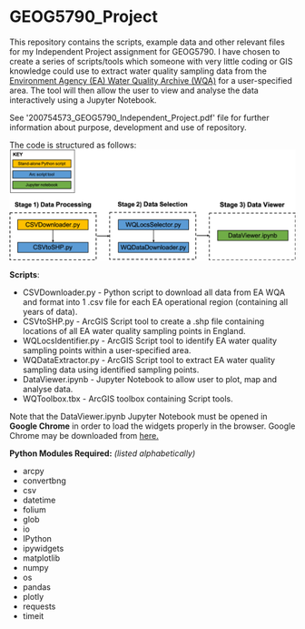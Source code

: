 # GEOG5790_Project

This repository contains the scripts, example data and other relevant files for my Independent Project assignment for GEOG5790. I have chosen to create a series of scripts/tools which someone with very little coding or GIS knowledge could use to extract water quality sampling data from the [Environment Agency (EA) Water Quality Archive (WQA)](https://environment.data.gov.uk/water-quality/view/landing) for a user-specified area. The tool will then allow the user to view and analyse the data interactively using a Jupyter Notebook.

See '200754573_GEOG5790_Independent_Project.pdf' file for further information about purpose, development and use of repository.

The code is structured as follows:
![alt text](https://github.com/annemharding/GEOG5790_Project/blob/master/code_structure.png)

**Scripts**:
- CSVDownloader.py - Python script to download all data from EA WQA and format into 1 .csv file for each EA operational region (containing all years of data).
- CSVtoSHP.py - ArcGIS Script tool to create a .shp file containing locations of all EA water quality sampling points in England.
- WQLocsIdentifier.py - ArcGIS Script tool to identify EA water quality sampling points within a user-specified area.
- WQDataExtractor.py - ArcGIS Script tool to extract EA water quality sampling data using identified sampling points.
- DataViewer.ipynb - Jupyter Notebook to allow user to plot, map and analyse data.
- WQToolbox.tbx - ArcGIS toolbox containing Script tools.

Note that the DataViewer.ipynb Jupyter Notebook must be opened in **Google Chrome** in order to load the widgets properly in the browser. Google Chrome may be downloaded from [here.](https://www.google.co.uk/chrome/?brand=CHBD&gclid=EAIaIQobChMIl-K8u8SE4gIVS7TtCh0OLQM6EAAYASAAEgLypvD_BwE&gclsrc=aw.ds)

**Python Modules Required:** *(listed alphabetically)*
- arcpy
- convertbng
- csv
- datetime
- folium
- glob
- io
- IPython
- ipywidgets
- matplotlib
- numpy
- os
- pandas
- plotly
- requests
- timeit


